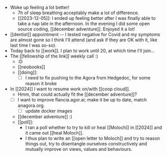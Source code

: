 - Woke up feeling a lot better!
  - 7h of sleep breathing acceptably make a lot of difference.
  - [[2023-12-05]]: I ended up feeling better after I was finally able to take a nap late in the afternoon. In the evening I did some open source coding, [[december adventure]]. Enjoyed it a lot!
- [[dentist]] appointment -- I tested negative for Covid and my symptoms are almost gone so I think I'll attend (and ask if they are OK with it, like last time I was so-so).
- Today back to [[work]]. I plan to work until 20, at which time I'll join...
- The [[fellowship of the link]] weekly call :)
  - :D
  - [[neobooks]]
  - [[doing]]: 
    - [ ] I need to fix pushing to the Agora from Hedgedoc, for some reason it broke 
- In [[2024]] I want to resume work on/with [[coop cloud]].
  - Hmm, that could actually fit the [[december adventure]]?
  - [ ] I want to improve flancia.agor.ai; make it be up to date, match anagora.org.
    - [ ] update docker images
  - [[december adventure]] :)
  - [[poll]]:
    - I ran a poll whether to try to kill or heal [[Moloch]] in [[2024]] and it came out [[heal Moloch]].
    - I thus plan to write an [[open letter to Moloch]] and try to reason things out, try to disentangle ourselves constructively and mutually improve on views, values and behaviours.
